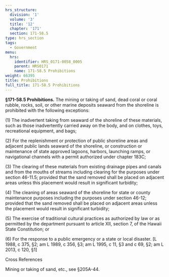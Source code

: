 ```yaml
---
hrs_structure:
  division: '1'
  volume: '3'
  title: '12'
  chapter: '171'
  section: 171-58.5
type: hrs_section
tags:
  - Government
menu:
  hrs:
    identifier: HRS_0171-0058_0005
    parent: HRS0171
    name: 171-58.5 Prohibitions
weight: 66395
title: Prohibitions
full_title: 171-58.5 Prohibitions
---
```

**§171-58.5 Prohibitions.** The mining or taking of sand, dead coral or coral rubble, rocks, soil, or other marine deposits seaward from the shoreline is prohibited with the following exceptions:

(1) The inadvertent taking from seaward of the shoreline of these materials, such as those inadvertently carried away on the body, and on clothes, toys, recreational equipment, and bags;

(2) For the replenishment or protection of public shoreline areas and adjacent public lands seaward of the shoreline, or construction or maintenance of state approved lagoons, harbors, launching ramps, or navigational channels with a permit authorized under chapter 183C;

(3) The clearing of these materials from existing drainage pipes and canals and from the mouths of streams including clearing for the purposes under section 46-11.5; provided that the sand removed shall be placed on adjacent areas unless this placement would result in significant turbidity;

(4) The cleaning of areas seaward of the shoreline for state or county maintenance purposes including the purposes under section 46-12; provided that the sand removed shall be placed on adjacent areas unless the placement would result in significant turbidity;

(5) The exercise of traditional cultural practices as authorized by law or as permitted by the department pursuant to article XII, section 7, of the Hawaii State Constitution; or

(6) For the response to a public emergency or a state or local disaster. [L 1988, c 375, §2; am L 1989, c 356, §3; am L 1995, c 11, §3 and c 69, §2; am L 2013, c 120, §1]

Cross References

Mining or taking of sand, etc., see §205A-44.